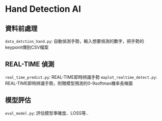 # Hand Detection AI

## 資料前處理
`data_detction_hand.py`: 自動偵測手勢，輸入想要偵測的數字，把手勢的keypoint傳到CSV檔案

## REAL-TIME 偵測
`real_time_predict.py`: REAL-TIME即時辨識手勢
`maplot_realtime_detect.py`: REAL-TIME即時辨識手勢，附贈模型預測的0-9softmax機率長條圖

## 模型評估
`eval_model.py`: 評估模型準確度、LOSS等..
